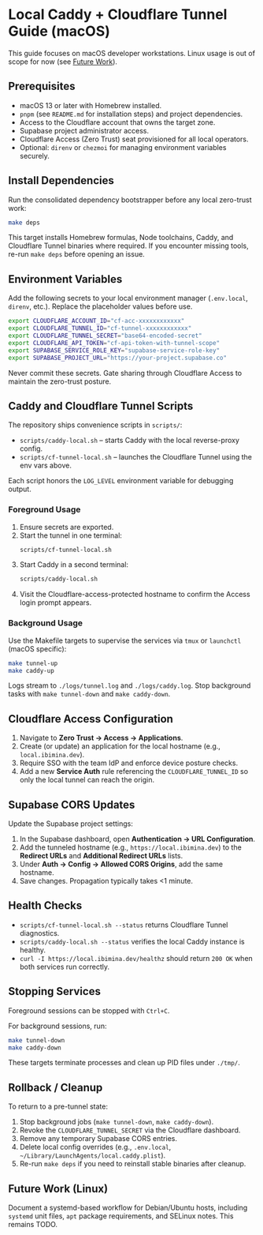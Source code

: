 # Local Caddy + Cloudflare Tunnel Guide (macOS)

This guide focuses on macOS developer workstations. Linux usage is out of scope for now (see [Future Work](#future-work)).

## Prerequisites

- macOS 13 or later with Homebrew installed.
- `pnpm` (see `README.md` for installation steps) and project dependencies.
- Access to the Cloudflare account that owns the target zone.
- Supabase project administrator access.
- Cloudflare Access (Zero Trust) seat provisioned for all local operators.
- Optional: `direnv` or `chezmoi` for managing environment variables securely.

## Install Dependencies

Run the consolidated dependency bootstrapper before any local zero-trust work:

```bash
make deps
```

This target installs Homebrew formulas, Node toolchains, Caddy, and Cloudflare Tunnel binaries where required. If you encounter missing tools, re-run `make deps` before opening an issue.

## Environment Variables

Add the following secrets to your local environment manager (`.env.local`, `direnv`, etc.). Replace the placeholder values before use.

```bash
export CLOUDFLARE_ACCOUNT_ID="cf-acc-xxxxxxxxxxxx"
export CLOUDFLARE_TUNNEL_ID="cf-tunnel-xxxxxxxxxxxx"
export CLOUDFLARE_TUNNEL_SECRET="base64-encoded-secret"
export CLOUDFLARE_API_TOKEN="cf-api-token-with-tunnel-scope"
export SUPABASE_SERVICE_ROLE_KEY="supabase-service-role-key"
export SUPABASE_PROJECT_URL="https://your-project.supabase.co"
```

Never commit these secrets. Gate sharing through Cloudflare Access to maintain the zero-trust posture.

## Caddy and Cloudflare Tunnel Scripts

The repository ships convenience scripts in `scripts/`:

- `scripts/caddy-local.sh` – starts Caddy with the local reverse-proxy config.
- `scripts/cf-tunnel-local.sh` – launches the Cloudflare Tunnel using the env vars above.

Each script honors the `LOG_LEVEL` environment variable for debugging output.

### Foreground Usage

1. Ensure secrets are exported.
2. Start the tunnel in one terminal:
   ```bash
   scripts/cf-tunnel-local.sh
   ```
3. Start Caddy in a second terminal:
   ```bash
   scripts/caddy-local.sh
   ```
4. Visit the Cloudflare-access-protected hostname to confirm the Access login prompt appears.

### Background Usage

Use the Makefile targets to supervise the services via `tmux` or `launchctl` (macOS specific):

```bash
make tunnel-up
make caddy-up
```

Logs stream to `./logs/tunnel.log` and `./logs/caddy.log`. Stop background tasks with `make tunnel-down` and `make caddy-down`.

## Cloudflare Access Configuration

1. Navigate to **Zero Trust → Access → Applications**.
2. Create (or update) an application for the local hostname (e.g., `local.ibimina.dev`).
3. Require SSO with the team IdP and enforce device posture checks.
4. Add a new **Service Auth** rule referencing the `CLOUDFLARE_TUNNEL_ID` so only the local tunnel can reach the origin.

## Supabase CORS Updates

Update the Supabase project settings:

1. In the Supabase dashboard, open **Authentication → URL Configuration**.
2. Add the tunneled hostname (e.g., `https://local.ibimina.dev`) to the **Redirect URLs** and **Additional Redirect URLs** lists.
3. Under **Auth → Config → Allowed CORS Origins**, add the same hostname.
4. Save changes. Propagation typically takes <1 minute.

## Health Checks

- `scripts/cf-tunnel-local.sh --status` returns Cloudflare Tunnel diagnostics.
- `scripts/caddy-local.sh --status` verifies the local Caddy instance is healthy.
- `curl -I https://local.ibimina.dev/healthz` should return `200 OK` when both services run correctly.

## Stopping Services

Foreground sessions can be stopped with `Ctrl+C`.

For background sessions, run:

```bash
make tunnel-down
make caddy-down
```

These targets terminate processes and clean up PID files under `./tmp/`.

## Rollback / Cleanup

To return to a pre-tunnel state:

1. Stop background jobs (`make tunnel-down`, `make caddy-down`).
2. Revoke the `CLOUDFLARE_TUNNEL_SECRET` via the Cloudflare dashboard.
3. Remove any temporary Supabase CORS entries.
4. Delete local config overrides (e.g., `.env.local`, `~/Library/LaunchAgents/local.caddy.plist`).
5. Re-run `make deps` if you need to reinstall stable binaries after cleanup.

## Future Work (Linux)

Document a systemd-based workflow for Debian/Ubuntu hosts, including `systemd` unit files, `apt` package requirements, and SELinux notes. This remains TODO.

